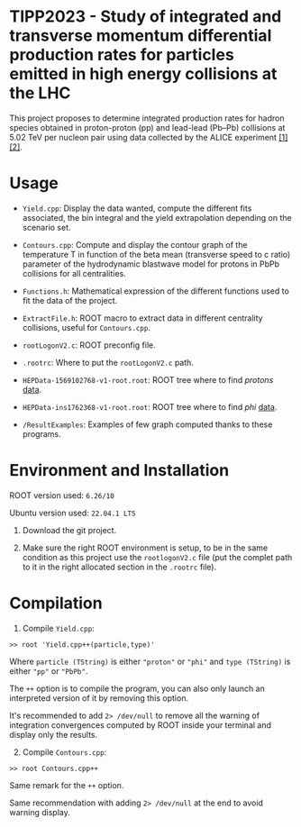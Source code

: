 # TIPP2023 - Study of integrated and transverse momentum differential production rates for particles emitted in high energy collisions at the LHC

This project proposes to determine integrated production rates for hadron species obtained in proton-proton (pp) and lead-lead (Pb–Pb) collisions at 5.02 TeV per nucleon pair using data collected by the ALICE experiment [[1]](https://arxiv.org/abs/1910.07678) [[2]](https://arxiv.org/abs/1910.14419).



# Usage 

- `Yield.cpp`: Display the data wanted, compute the different fits associated, the bin integral and the yield extrapolation depending on the scenario set.
- `Contours.cpp`: Compute and display the contour graph of the temperature T in function of the beta mean (transverse speed to c ratio) parameter of the hydrodynamic blastwave model for protons in PbPb collisions for all centralities.


- `Functions.h`: Mathematical expression of the different functions used to fit the data of the project.
- `ExtractFile.h`: ROOT macro to extract data in different centrality collisions, useful for `Contours.cpp`.


- `rootLogonV2.c`: ROOT preconfig file. 
- `.rootrc`: Where to put the `rootLogonV2.c` path.
 
 
- `HEPData-1569102768-v1-root.root`: ROOT tree where to find *protons* [data](https://www.hepdata.net/record/sandbox/1569102768).
- `HEPData-ins1762368-v1-root.root`: ROOT tree where to find *phi* [data](https://www.hepdata.net/record/ins1762368).


- `/ResultExamples`: Examples of few graph computed thanks to these programs.



# Environment and Installation

ROOT version used: `6.26/10`

Ubuntu version used: `22.04.1 LTS`

1. Download the git project.


2. Make sure the right ROOT environment is setup, to be in the same condition as this project use the `rootlogonV2.c` file (put the complet path to it in the right allocated section in the `.rootrc` file).



# Compilation

1. Compile `Yield.cpp`:

```
>> root 'Yield.cpp++(particle,type)'
```

Where `particle (TString)` is either `"proton"` or `"phi"` and `type (TString)` is either `"pp"` or `"PbPb"`. 

The `++` option is to compile the program, you can also only launch an interpreted version of it by removing this option.

It's recommended to add `2> /dev/null` to remove all the warning of integration convergences computed by ROOT inside your terminal and display only the results.


2. Compile `Contours.cpp`:
```
>> root Contours.cpp++
```

Same remark for the `++` option.

Same recommendation with adding `2> /dev/null` at the end to avoid warning display.

